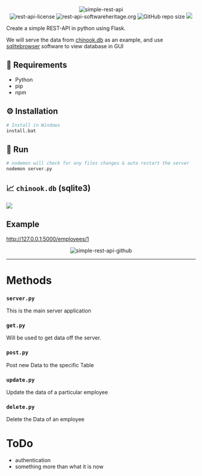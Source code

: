 <div align="center">
<img src="https://i.imgur.com/RMfRyft.png" alt="simple-rest-api" height="">
</div>

<div align="center">

<img alt="rest-api-license" src="https://img.shields.io/badge/Open_source-MIT-red.svg?logo=git&logoColor=green"/>
<img alt="rest-api-softwareheritage.org" src="https://archive.softwareheritage.org/badge/origin/https://github.com/Unipisa/CMM/"/>
<img alt="GitHub repo size" src="https://img.shields.io/github/repo-size/alx-xlx/rest-api">
<img src="https://hits.seeyoufarm.com/api/count/incr/badge.svg?url=https%3A%2F%2Fgithub.com%2Falx-xlx%2Frest-api&count_bg=%2379C83D&title_bg=%23555555&icon=&icon_color=%23E7E7E7&title=Views&edge_flat=false"/>

</div>

Create a simple REST-API in python using Flask.

We will serve the data from [chinook.db](https://cdn.sqlitetutorial.net/wp-content/uploads/2018/03/chinook.zip) as an example, and use [sqlitebrowser](https://sqlitebrowser.org/dl/) software to view database in GUI

## 💼 Requirements
- Python
- pip
- npm

## ⚙️ Installation
```py
# Install in Windows
install.bat
```

## 🏃 Run
```py
# nodemon will check for any files changes & auto restart the server
nodemon server.py
```


## 📈 `chinook.db` (sqlite3)

![](https://i.imgur.com/ULWHETj.png)


## Example

http://127.0.0.1:5000/employees/1

<div align="center">
<img src="https://i.imgur.com/ZOkIH1L.png" alt="simple-rest-api-github" height="">
</div>

----

# Methods

### `server.py`
This is the main server application

### `get.py`
Will be used to get data off the server.

### `post.py`
Post new Data to the specific Table

### `update.py`
Update the data of a particular employee

### `delete.py`
Delete the Data of an employee


# ToDo
- authentication
- something more than what it is now